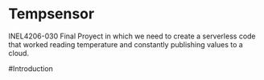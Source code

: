 # Tempsensor
INEL4206-030 Final Proyect in which we need to create a serverless code that worked reading temperature and constantly publishing values to a cloud.

#Introduction
